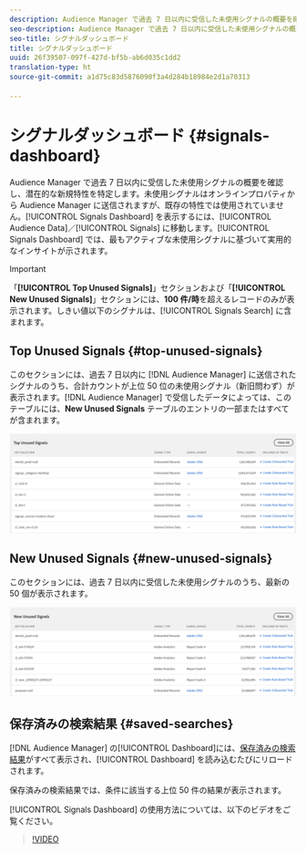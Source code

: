 ```yaml
---
description: Audience Manager で過去 7 日以内に受信した未使用シグナルの概要を確認し、潜在的な新規特性を特定します。未使用シグナルはオンラインプロパティから Audience Manager に送信されますが、既存の特性では使用されていません。シグナルダッシュボードを表示するには、Audience Data／Signals を開きます。シグナルダッシュボードでは、最もアクティブな未使用シグナルに基づいて実用的なインサイトが示されます。
seo-description: Audience Manager で過去 7 日以内に受信した未使用シグナルの概要を確認し、潜在的な新規特性を特定します。未使用シグナルはオンラインプロパティから Audience Manager に送信されますが、既存の特性では使用されていません。シグナルダッシュボードを表示するには、Audience Data／Signals を開きます。シグナルダッシュボードでは、最もアクティブな未使用シグナルに基づいて実用的なインサイトが示されます。
seo-title: シグナルダッシュボード
title: シグナルダッシュボード
uuid: 26f39507-097f-427d-bf5b-ab6d035c1dd2
translation-type: ht
source-git-commit: a1d75c83d5876090f3a4d284b18984e2d1a70313

---
```



# シグナルダッシュボード {#signals-dashboard}

Audience Manager で過去 7 日以内に受信した未使用シグナルの概要を確認し、潜在的な新規特性を特定します。未使用シグナルはオンラインプロパティから Audience Manager に送信されますが、既存の特性では使用されていません。[!UICONTROL Signals Dashboard] を表示するには、[!UICONTROL Audience Data]／[!UICONTROL Signals] に移動します。[!UICONTROL Signals Dashboard] では、最もアクティブな未使用シグナルに基づいて実用的なインサイトが示されます。

>[!IMPORTANT]
>
>「**[!UICONTROL Top Unused Signals]**」セクションおよび「**[!UICONTROL New Unused Signals]**」セクションには、**100 件/時**&#x200B;を超えるレコードのみが表示されます。しきい値以下のシグナルは、[!UICONTROL Signals Search] に含まれます。

## Top Unused Signals {#top-unused-signals}

このセクションには、過去 7 日以内に [!DNL Audience Manager] に送信されたシグナルのうち、合計カウントが上位 50 位の未使用シグナル（新旧問わず）が表示されます。[!DNL Audience Manager] で受信したデータによっては、このテーブルには、**New Unused Signals** テーブルのエントリの一部またはすべてが含まれます。

![](assets/signals-top-unused.png)

## New Unused Signals {#new-unused-signals}

このセクションには、過去 7 日以内に受信した未使用シグナルのうち、最新の 50 個が表示されます。

![](assets/signals-new-unused.png)

## 保存済みの検索結果 {#saved-searches}

[!DNL Audience Manager] の[!UICONTROL Dashboard]には、[保存済みの検索結果](../../features/data-explorer/data-explorer-signals-search/data-explorer-save-search.md)がすべて表示され、[!UICONTROL Dashboard] を読み込むたびにリロードされます。

保存済みの検索結果では、条件に該当する上位 50 件の結果が表示されます。

[!UICONTROL Signals Dashboard] の使用方法については、以下のビデオをご覧ください。
>[!VIDEO](https://video.tv.adobe.com/v/25151/?captions=jpn)